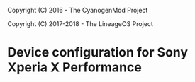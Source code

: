 Copyright (C) 2016 - The CyanogenMod Project

Copyright (C) 2017-2018 - The LineageOS Project

Device configuration for Sony Xperia X Performance
==============
